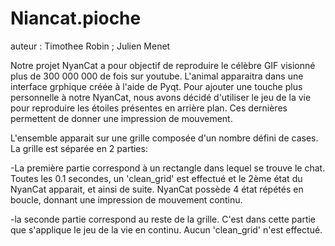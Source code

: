 # Niancat.pioche
auteur : Timothee Robin ; Julien Menet 


Notre projet NyanCat a pour objectif de reproduire le célèbre GIF visionné plus de 300 000 000 de fois sur youtube.
L'animal apparaitra dans une interface grphique créée à l'aide de Pyqt. Pour ajouter une touche plus personnelle à notre NyanCat, nous avons décidé d'utiliser le jeu de la vie pour reproduire les étoiles présentes en arrière plan. Ces dernières permettent de donner une impression de mouvement.

L'ensemble apparait sur une grille composée d'un nombre défini de cases. 
La grille est séparée en 2 parties:


  -La première partie correspond à un rectangle dans lequel se trouve le chat. Toutes les 0.1 secondes, un 'clean_grid' est   effectué et le 2ème état du NyanCat apparait, et ainsi de suite. NyanCat possède 4 état répétés en boucle, donnant une impression de mouvement continu.
  
  
  -la seconde partie correspond au reste de la grille. C'est dans cette partie que s'applique le jeu de la vie en continu. Aucun 'clean_grid' n'est effectué.
